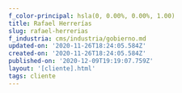 ```yaml
---
f_color-principal: hsla(0, 0.00%, 0.00%, 1.00)
title: Rafael Herrerías
slug: rafael-herrerias
f_industria: cms/industria/gobierno.md
updated-on: '2020-11-26T18:24:05.584Z'
created-on: '2020-11-26T18:24:05.584Z'
published-on: '2020-12-09T19:19:07.759Z'
layout: '[cliente].html'
tags: cliente
---
```



